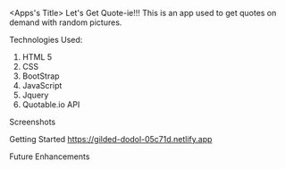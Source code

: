 <Apps's Title> Let's Get Quote-ie!!!
This is an app used to get quotes on demand with random pictures.


Technologies Used:
1. HTML 5
2. CSS
3. BootStrap
4. JavaScript
5. Jquery
6. Quotable.io API


Screenshots


Getting Started
https://gilded-dodol-05c71d.netlify.app

Future Enhancements

